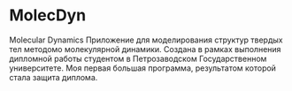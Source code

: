 # MolecDyn
Molecular Dynamics
Приложение для моделирования структур твердых тел методомо молекулярной динамики.
Создана в рамках выполнения дипломной работы студентом в Петрозаводском Государственном университете.
Моя первая большая программа, результатом которой стала защита диплома. 


